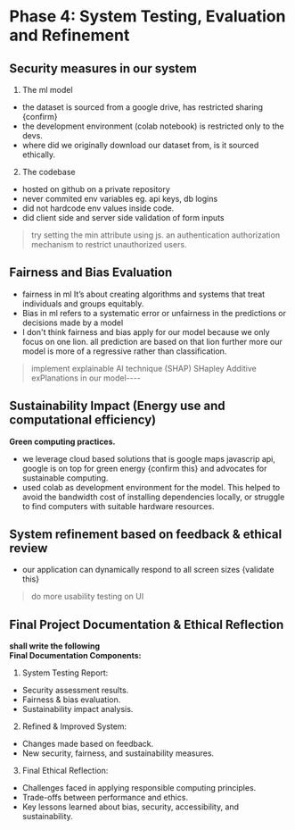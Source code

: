 # Phase 4: System Testing, Evaluation and Refinement

## Security measures in our system
1. The ml model
- the dataset is sourced from a google drive, has restricted sharing {confirm}
- the development environment (colab notebook) is restricted only to the devs.
- where did we originally download our dataset from, is it sourced ethically.
2. The codebase
- hosted on github on a private repository
- never commited env variables eg. api keys, db logins
- did not hardcode env values inside code.
- did client side and server side validation of form inputs

> try setting the min attribute using js.
> an authentication authorization mechanism to restrict unauthorized users.

## Fairness and Bias Evaluation
- fairness in ml It’s about creating algorithms and systems that treat individuals and groups equitably.
- Bias in ml refers to a systematic error or unfairness in the predictions or decisions made by a model
- I don't think fairness and bias apply for our model because we only focus on one lion. all prediction are based on that lion further more our model is more of a regressive rather than classification.

> implement explainable AI technique (SHAP) SHapley Additive exPlanations in our model----

## Sustainability Impact (Energy use and computational efficiency)
**Green computing practices.**
- we leverage cloud based solutions that is google maps javascrip api, google is on top for green energy {confirm this} and advocates for sustainable computing.
- used colab as development environment for the model. This helped to avoid the bandwidth cost of installing dependencies locally, or struggle to find computers with suitable hardware resources.

## System refinement based on feedback & ethical review
- our application can dynamically respond to all screen sizes {validate this}

> do more usability testing on UI

## Final Project Documentation & Ethical Reflection
**shall write the following**\
**Final Documentation Components:**
1. System Testing Report:
- Security assessment results.
- Fairness & bias evaluation.
- Sustainability impact analysis.
2. Refined & Improved System:
- Changes made based on feedback.
- New security, fairness, and sustainability measures.
3. Final Ethical Reflection:
- Challenges faced in applying responsible computing principles.
- Trade-offs between performance and ethics.
- Key lessons learned about bias, security, accessibility, and sustainability.